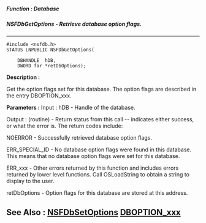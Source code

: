 ##### Function : Database
##### NSFDbGetOptions - Retrieve database option flags.
---
```
#include <nsfdb.h>
STATUS LNPUBLIC NSFDbGetOptions(

	DBHANDLE  hDB,
	DWORD far *retDbOptions);
```
**Description :**

Get the option flags set for this database.  The option flags are described in 
the entry DBOPTION_xxx.

**Parameters :**
Input :
hDB  -  Handle of the database.

Output :
(routine)  -  Return status from this call -- indicates either success, or what the error is.  The return codes include:

NOERROR - Successfully retrieved database option flags.

ERR_SPECIAL_ID - No database option flags were found in this database.  This means that no database option flags were set for this database.

ERR_xxx - Other errors returned by this function and includes errors returned by lower level functions. Call OSLoadString to obtain a string to display to the user.



retDbOptions  -  Option flags for this database are stored at this address.


**See Also :**
[NSFDbSetOptions](/reference/Func/NSFDbSetOptions)
[DBOPTION_xxx](/reference/Symb/DBOPTION_xxx)
---
